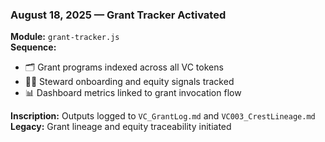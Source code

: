 ### August 18, 2025 — Grant Tracker Activated

**Module:** `grant-tracker.js`  
**Sequence:**
- 🗂️ Grant programs indexed across all VC tokens
- 🧑‍🌾 Steward onboarding and equity signals tracked
- 📊 Dashboard metrics linked to grant invocation flow

**Inscription:** Outputs logged to `VC_GrantLog.md` and `VC003_CrestLineage.md`  
**Legacy:** Grant lineage and equity traceability initiated
